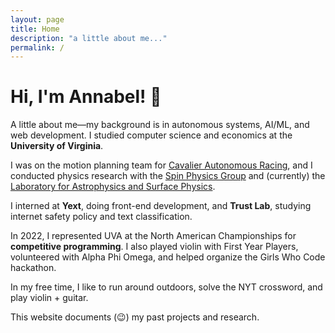 ```yaml
---
layout: page
title: Home
description: "a little about me..."
permalink: /
---
```


# **Hi, I'm Annabel! 👋**


A little about me—my background is in autonomous systems, AI/ML, and web development. I studied computer science and economics at the **University of Virginia**.

I was on the motion planning team for [Cavalier Autonomous Racing](https://autonomousracing.dev/), and I conducted physics research with the [Spin Physics Group](https://twist.phys.virginia.edu/research.html) and (currently) the [Laboratory for Astrophysics and Surface Physics](https://engineering.virginia.edu/labs-groups/LASP). 

I interned at **Yext**, doing front-end development, and **Trust Lab**, studying internet safety policy and text classification. 

In 2022, I represented UVA at the North American Championships for **competitive programming**. I also played violin with First Year Players, volunteered with Alpha Phi Omega, and helped organize the Girls Who Code hackathon. 

In my free time, I like to run around outdoors, solve the NYT crossword, and play violin + guitar. 

This website documents (😉) my past projects and research.